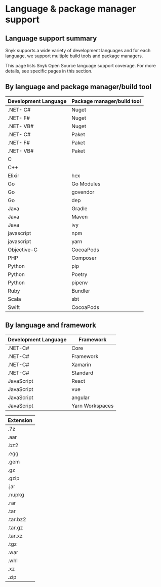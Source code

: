 # Language & package manager support

## Language support summary

Snyk supports a wide variety of development languages and for each language, we support multiple build tools and package managers.

This page lists Snyk Open Source language support coverage. For more details, see specific pages in this section.

## By language and package manager/build tool

| **Development Language** | **Package manager/build tool** |
| ------------------------ | ------------------------------ |
| .NET- C#                 | Nuget                          |
| .NET- F#                 | Nuget                          |
| .NET- VB#                | Nuget                          |
| .NET- C#                 | Paket                          |
| .NET- F#                 | Paket                          |
| .NET- VB#                | Paket                          |
| C                        |                                |
| C++                      |                                |
| Elixir                   | hex                            |
| Go                       | Go Modules                     |
| Go                       | govendor                       |
| Go                       | dep                            |
| Java                     | Gradle                         |
| Java                     | Maven                          |
| Java                     | ivy                            |
| javascript               | npm                            |
| javascript               | yarn                           |
| Objective-C              | CocoaPods                      |
| PHP                      | Composer                       |
| Python                   | pip                            |
| Python                   | Poetry                         |
| Python                   | pipenv                         |
| Ruby                     | Bundler                        |
| Scala                    | sbt                            |
| Swift                    | CocoaPods                      |

## By language and framework

| **Development Language** | **Framework**   |
| ------------------------ | --------------- |
| .NET-C#                  | Core            |
| .NET-C#                  | Framework       |
| .NET-C#                  | Xamarin         |
| .NET-C#                  | Standard        |
| JavaScript               | React           |
| JavaScript               | vue             |
| JavaScript               | angular         |
| JavaScript               | Yarn Workspaces |

| **Extension** |
| ------------- |
| .7z           |
| .aar          |
| .bz2          |
| .egg          |
| .gem          |
| .gz           |
| .gzip         |
| .jar          |
| .nupkg        |
| .rar          |
| .tar          |
| .tar.bz2      |
| .tar.gz       |
| .tar.xz       |
| .tgz          |
| .war          |
| .whl          |
| .xz           |
| .zip          |

